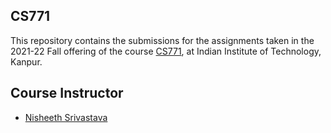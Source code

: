 ## CS771
This repository contains the submissions for the assignments taken in the 2021-22 Fall offering of the course [CS771](https://www.cse.iitk.ac.in/pages/CS771.html), at Indian Institute of Technology, Kanpur.


## Course Instructor
 - [Nisheeth Srivastava](https://www.cse.iitk.ac.in/users/nsrivast/)
